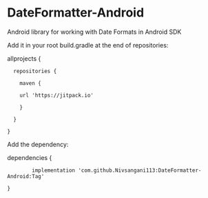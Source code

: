 # DateFormatter-Android
Android library for working with Date Formats in Android SDK

Add it in your root build.gradle at the end of repositories:


  allprojects {
  
      repositories {
      
        maven {
        
        url 'https://jitpack.io'
        
        }
        
      }
      
    }
  
 Add the dependency:
 
   dependencies {
   
            implementation 'com.github.Nivsangani113:DateFormatter-Android:Tag'
            
    }

